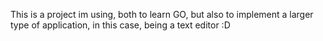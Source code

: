 This is a project im using, both to learn GO, but also to implement a larger type of application, in this case, being a text editor :D